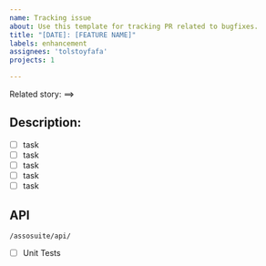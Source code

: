 ```yaml
---
name: Tracking issue
about: Use this template for tracking PR related to bugfixes.
title: "[DATE]: [FEATURE NAME]"
labels: enhancement
assignees: 'tolstoyfafa'
projects: 1

---
```


Related story: ==> 

## Description:
- [ ] task 
- [ ] task 
- [ ] task 
- [ ] task 
- [ ] task 
## API
```curl
/assosuite/api/
```
- [ ] Unit Tests 


